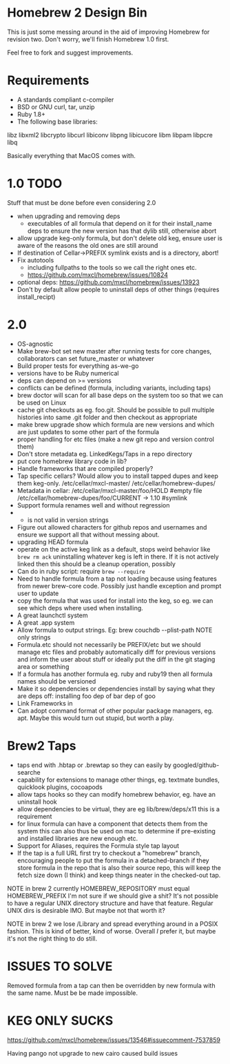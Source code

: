 Homebrew 2 Design Bin
=====================
This is just some messing around in the aid of improving Homebrew for revision
two. Don't worry, we'll finish Homebrew 1.0 first.

Feel free to fork and suggest improvements.

Requirements
============
* A standards compliant c-compiler
* BSD or GNU curl, tar, unzip
* Ruby 1.8+
* The following base libraries:

libz
libxml2
libcrypto
libcurl
libiconv
libpng
libicucore
libm
libpam
libpcre
libq

Basically everything that MacOS comes with.

1.0 TODO
========
Stuff that must be done before even considering 2.0
* when upgrading and removing deps
   * executables of all formula that depend on it for their install_name deps
     to ensure the new version has that dylib still, otherwise abort
* allow upgrade keg-only formula, but don't delete old keg, ensure user is aware of
  the reasons the old ones are still around
* If destination of Cellar->PREFIX symlink exists and is a directory, abort!
* Fix autotools
  * including fullpaths to the tools so we call the right ones etc.
  * https://github.com/mxcl/homebrew/issues/10824
* optional deps: https://github.com/mxcl/homebrew/issues/13923
* Don't by default allow people to uninstall deps of other things (requires
  install_recipt)

2.0
===
* OS-agnostic
* Make brew-bot set new master after running tests for core changes,
  collaborators can set future_master or whatever
* Build proper tests for everything as-we-go
* versions have to be Ruby numerical
* deps can depend on >= versions
* conflicts can be defined (formula, including variants, including taps)
* brew doctor will scan for all base deps on the system too so that we can be used
  on Linux
* cache git checkouts as eg. foo.git. Should be possible to pull multiple
  histories into same .git folder and then checkout as appropriate
* make brew upgrade show which formula are new versions and which are just updates
  to some other part of the formula
* proper handling for etc files (make a new git repo and version control them)
* Don't store metadata eg. LinkedKegs/Taps in a repo directory
* put core homebrew library code in lib?
* Handle frameworks that are compiled properly?
* Tap specific cellars? Would allow you to install tapped dupes and keep them keg-only.
    /etc/cellar/mxcl-master/
    /etc/cellar/homebrew-dupes/
* Metadata in cellar:
    /etc/cellar/mxcl-master/foo/HOLD  #empty file
    /etc/cellar/homebrew-dupes/foo/CURRENT -> 1.10  #symlink
* Support formula renames well and without regression
* - is not valid in version strings
* Figure out allowed characters for github repos and usernames and ensure we
  support all that without messing about.
* upgrading HEAD formula
* operate on the active keg link as a default, stops weird behavior like `brew rm ack`
  uninstalling whatever keg is left in there. If it is not actively linked then this
  should be a cleanup operation, possibly
* Can do in ruby script: require `brew --require`
* Need to handle formula from a tap not loading because using features from
  newer brew-core code. Possibly just handle exception and prompt user to update
* copy the formula that was used for install into the keg, so eg. we can see
  which deps where used when installing.
* A great launchctl system
* A great .app system
* Allow formula to output strings. Eg:
     brew couchdb --plist-path
  NOTE only strings
* Formula.etc should not necessarily be PREFIX/etc but we should manage etc files
  and probably automatically diff for previous versions and inform the user about stuff
  or ideally put the diff in the git staging area or something
* If a formula has another formula eg. ruby and ruby19 then all formula names should
  be versioned
* Make it so dependencies or dependencies install by saying what they are deps off:
    installing foo dep of bar dep of goo
* Link Frameworks in
* Can adopt command format of other popular package managers, eg. apt. Maybe this would turn out stupid, but worth a play.

Brew2 Taps
==========
* taps end with .hbtap or .brewtap so they can easily by googled/github-searche
* capability for extensions to manage other things, eg. textmate bundles,
  quicklook plugins, cocoapods
* allow taps hooks so they can modify homebrew behavior, eg. have an uninstall
  hook
* allow dependencies to be virtual, they are eg lib/brew/deps/x11 this is a
  requirement
* for linux formula can have a component that detects them from the system
  this can also thus be used on mac to determine if pre-existing and installed
  libraries are new enough etc.
* Support for Aliases, requires the Formula style tap layout
* If the tap is a full URL first try to checkout a "homebrew" branch, encouraging
  people to put the formula in a detached-branch if they store formula in the repo
  that is also their source repo, this will keep the fetch size down (I think)
  and keep things neater in the checked-out tap.
  

NOTE in brew 2 currently HOMEBREW_REPOSITORY must equal HOMEBREW_PREFIX
I'm not sure if we should give a shit? It's not possible to have a regular
UNIX directory structure and have that feature. Regular UNIX dirs is desirable
IMO. But maybe not that worth it?

NOTE in brew 2 we lose /Library and spread everything around in a POSIX
fashion. This is kind of better, kind of worse. Overall *I* prefer it, but 
maybe it's not the right thing to do still.


ISSUES TO SOLVE
===============
Removed formula from a tap can then be overridden by new formula with the same
name. Must be be made impossible.

KEG ONLY SUCKS
==============
https://github.com/mxcl/homebrew/issues/13546#issuecomment-7537859

Having pango not upgrade to new cairo caused build issues